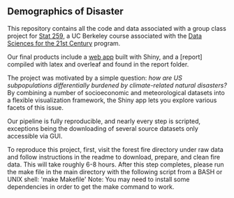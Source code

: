 ## Demographics of Disaster

This repository contains all the code and data associated with a group class project for [Stat 259](http://gastonsanchez.com/stat259), a UC Berkeley course associated with the [Data Sciences for the 21st Century](http://ds421.berkeley.edu) program.

Our final products include a [web app](https://matthewkling.shinyapps.io/demographics_of_disaster/) built with Shiny, and a [report] compiled with latex and 
overleaf and found in the report folder. 

The project was motivated by a simple question: *how are US subpopulations differentially burdened by climate-related natural disasters?* By combining a number of socioeconomic and meteorological datasets into a flexible visualization framework, the Shiny app lets you explore various facets of this issue.

Our pipeline is fully reproducible, and nearly every step is scripted, exceptions being the downloading of several source datasets only accessible via GUI.

To reproduce this project, first, visit the forest fire directory under raw data and follow instructions in the readme to download, prepare, and clean fire 
data. This will take roughly 6-8 hours. After this step completes, please run the make file in the main directory with the following script from a BASH or UNIX shell: 'make Makefile'
Note: You may need to install some dependencies in order to get the make command to work.  
